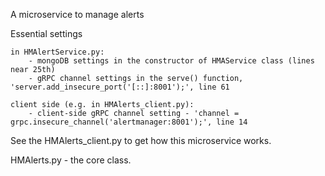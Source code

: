 A microservice to manage alerts

Essential settings
	
	in HMAlertService.py:
		- mongoDB settings in the constructor of HMAService class (lines near 25th)
		- gRPC channel settings in the serve() function, 'server.add_insecure_port('[::]:8001');', line 61

	client side (e.g. in HMAlerts_client.py):
		- client-side gRPC channel setting - 'channel = grpc.insecure_channel('alertmanager:8001');', line 14


See the HMAlerts_client.py to get how this microservice works.

HMAlerts.py - the core class.